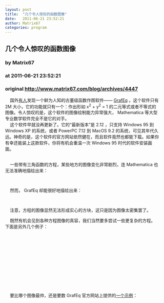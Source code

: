 ```yaml
---
layout: post
title:  "几个令人惊叹的函数图像"
date:   2011-06-21 23:52:21
author: Matrix67
categories: program
---
```


## 几个令人惊叹的函数图像
### by Matrix67
### at 2011-06-21 23:52:21
### original <http://www.matrix67.com/blog/archives/4447>

<p>    国外<a href="http://www.xamuel.com/graphs-of-implicit-equations/">有人</a>发现一个鲜为人知的古董级函数作图软件—— <a href="http://www.peda.com/grafeq/">GrafEq</a> 。这个软件只有 2M 大小，它的功能就只有一个：作出形如 x<sup>2</sup> + y<sup>2</sup> = 1 的二元等式或者不等式的图像。令人惊叹的是，这个软件的图像绘制能力异常强大， Mathematica 等大型专业数学软件完全不是它的对手。<br>
    这个软件早就没再更新了。它的“最新版本”是 2.12 ，只支持 Windows 95 到 Windows XP 的系统，或者 PowerPC 7.12 到 MacOS 9.2 的系统，可见其年代久远。神奇的是，这个软件的官方网站依然健在，而且软件竟然也都能下载。如果你有幸还能装上这款软件，你将有机会重温一次 Windows 95 时代的软件安装画面。</p>
<p><span></span><br>
    一些带有三角函数的方程，某些地方的图像变化非常剧烈，连 Mathematica 也无法准确地描绘出来：</p>
<p>      <img src="http://www.matrix67.com/blogimage_2011/201106211.png" alt=""></p>
<p>    然而， GrafEq 却能很好地描绘出来：</p>
<p>      <img src="http://www.matrix67.com/blogimage_2011/201106212.png" alt=""></p>
<p>    注意，方程的图像显然无法形成实心的方块，这只是因为图像太密集罢了。</p>
<p>    既然有机会见到各种方程图像的真容，我们当然要多尝试一些更复杂的方程。下面是另外几个例子：</p>
<p>      <img src="http://www.matrix67.com/blogimage_2011/201106213.png" alt=""></p>
<p> <br>
      <img src="http://www.matrix67.com/blogimage_2011/201106214.png" alt=""></p>
<p> <br>
      <img src="http://www.matrix67.com/blogimage_2011/201106215.png" alt=""></p>
<p> <br>
      <img src="http://www.matrix67.com/blogimage_2011/201106216.png" alt=""></p>
<p> <br>
    要比哪个图像最帅，还是要数 GrafEq 官方网站上提供的<a href="http://www.peda.com/grafeq/gallery/frontispiece.html">一个示例</a>：</p>
<p>      <img src="http://www.matrix67.com/blogimage_2011/201106217.png" alt=""></p><img src="http://www1.feedsky.com/t1/544485055/matrix67/feedsky/s.gif?r=http://www.matrix67.com/blog/archives/4447" border="0" height="0" width="0">